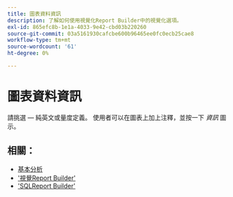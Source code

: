 ```yaml
---
title: 圖表資料資訊
description: 了解如何使用視覺化Report Builder中的視覺化選項。
exl-id: 865efc8b-1e1a-4033-9e42-cbd03b220260
source-git-commit: 03a5161930cafcbe600b96465ee0fc0ecb25cae8
workflow-type: tm+mt
source-wordcount: '61'
ht-degree: 0%

---
```


# 圖表資料資訊

請挑選 — 純英文或量度定義。 使用者可以在圖表上加上注釋，並按一下 _資訊_ 圖示。

## 相關：

* [基本分析](../../data-analyst/analysis/basic-analytics.md)
* [&#39;視覺Report Builder&#39;](../../data-user/reports/ess-rpt-build-visual.md)
* [&#39;SQLReport Builder&#39;](../../data-analyst/dev-reports/sql-rpt-bldr.md)

